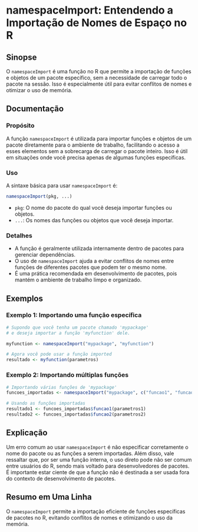 <!--
Meta Description: # namespaceImport: Entendendo a Importação de Nomes de Espaço no R ## Sinopse O `namespaceImport` é uma função no R que permite a importação de funçõe...
Meta Keywords: funções, namespaceimport, função, pacote, que
-->

# namespaceImport: Entendendo a Importação de Nomes de Espaço no R

## Sinopse
O `namespaceImport` é uma função no R que permite a importação de funções e objetos de um pacote específico, sem a necessidade de carregar todo o pacote na sessão. Isso é especialmente útil para evitar conflitos de nomes e otimizar o uso de memória.

## Documentação

### Propósito
A função `namespaceImport` é utilizada para importar funções e objetos de um pacote diretamente para o ambiente de trabalho, facilitando o acesso a esses elementos sem a sobrecarga de carregar o pacote inteiro. Isso é útil em situações onde você precisa apenas de algumas funções específicas.

### Uso
A sintaxe básica para usar `namespaceImport` é:

```R
namespaceImport(pkg, ...)
```

- `pkg`: O nome do pacote do qual você deseja importar funções ou objetos.
- `...`: Os nomes das funções ou objetos que você deseja importar.

### Detalhes
- A função é geralmente utilizada internamente dentro de pacotes para gerenciar dependências.
- O uso de `namespaceImport` ajuda a evitar conflitos de nomes entre funções de diferentes pacotes que podem ter o mesmo nome.
- É uma prática recomendada em desenvolvimento de pacotes, pois mantém o ambiente de trabalho limpo e organizado.

## Exemplos

### Exemplo 1: Importando uma função específica

```R
# Supondo que você tenha um pacote chamado 'mypackage'
# e deseja importar a função 'myfunction' dele.

myfunction <- namespaceImport("mypackage", "myfunction")

# Agora você pode usar a função imported
resultado <- myfunction(parametros)
```

### Exemplo 2: Importando múltiplas funções

```R
# Importando várias funções de 'mypackage'
funcoes_importadas <- namespaceImport("mypackage", c("funcao1", "funcao2"))

# Usando as funções importadas
resultado1 <- funcoes_importadas$funcao1(parametros1)
resultado2 <- funcoes_importadas$funcao2(parametros2)
```

## Explicação
Um erro comum ao usar `namespaceImport` é não especificar corretamente o nome do pacote ou as funções a serem importadas. Além disso, vale ressaltar que, por ser uma função interna, o uso direto pode não ser comum entre usuários do R, sendo mais voltado para desenvolvedores de pacotes. É importante estar ciente de que a função não é destinada a ser usada fora do contexto de desenvolvimento de pacotes.

## Resumo em Uma Linha
O `namespaceImport` permite a importação eficiente de funções específicas de pacotes no R, evitando conflitos de nomes e otimizando o uso da memória.